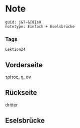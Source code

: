 # Note
```
guid: j&7-&[8IsH
notetype: Einfach + Eselsbrücke
```

### Tags
```
Lektion24
```

## Vorderseite
τρίτος, η, ον

## Rückseite
dritter

## Eselsbrücke

